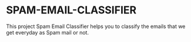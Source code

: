 # SPAM-EMAIL-CLASSIFIER
This project Spam Email Classifier helps you to classify the emails that we get everyday as Spam mail or not.
